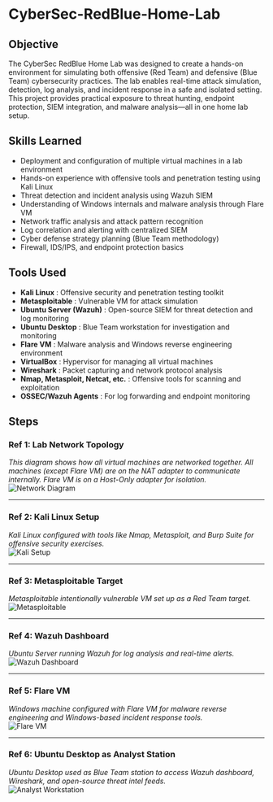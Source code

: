 # CyberSec-RedBlue-Home-Lab

## Objective  
The CyberSec RedBlue Home Lab was designed to create a hands-on environment for simulating both offensive (Red Team) and defensive (Blue Team) cybersecurity practices. The lab enables real-time attack simulation, detection, log analysis, and incident response in a safe and isolated setting. This project provides practical exposure to threat hunting, endpoint protection, SIEM integration, and malware analysis—all in one home lab setup.

## Skills Learned  
- Deployment and configuration of multiple virtual machines in a lab environment  
- Hands-on experience with offensive tools and penetration testing using Kali Linux  
- Threat detection and incident analysis using Wazuh SIEM  
- Understanding of Windows internals and malware analysis through Flare VM  
- Network traffic analysis and attack pattern recognition  
- Log correlation and alerting with centralized SIEM  
- Cyber defense strategy planning (Blue Team methodology)  
- Firewall, IDS/IPS, and endpoint protection basics  

## Tools Used  
- **Kali Linux** : Offensive security and penetration testing toolkit  
- **Metasploitable** : Vulnerable VM for attack simulation  
- **Ubuntu Server (Wazuh)** : Open-source SIEM for threat detection and log monitoring  
- **Ubuntu Desktop** : Blue Team workstation for investigation and monitoring  
- **Flare VM** : Malware analysis and Windows reverse engineering environment  
- **VirtualBox** : Hypervisor for managing all virtual machines  
- **Wireshark** : Packet capturing and network protocol analysis  
- **Nmap, Metasploit, Netcat, etc.** : Offensive tools for scanning and exploitation  
- **OSSEC/Wazuh Agents** : For log forwarding and endpoint monitoring  

## Steps  

### Ref 1: Lab Network Topology  
_This diagram shows how all virtual machines are networked together. All machines (except Flare VM) are on the NAT adapter to communicate internally. Flare VM is on a Host-Only adapter for isolation._  
![Network Diagram](img/network_diagram.png)

---

### Ref 2: Kali Linux Setup  
_Kali Linux configured with tools like Nmap, Metasploit, and Burp Suite for offensive security exercises._  
![Kali Setup](img/kali_setup.png)

---

### Ref 3: Metasploitable Target  
_Metasploitable intentionally vulnerable VM set up as a Red Team target._  
![Metasploitable](img/metasploitable_running.png)

---

### Ref 4: Wazuh Dashboard  
_Ubuntu Server running Wazuh for log analysis and real-time alerts._  
![Wazuh Dashboard](img/wazuh_dashboard.png)

---

### Ref 5: Flare VM  
_Windows machine configured with Flare VM for malware reverse engineering and Windows-based incident response tools._  
![Flare VM](img/flarevm_analysis.png)

---

### Ref 6: Ubuntu Desktop as Analyst Station  
_Ubuntu Desktop used as Blue Team station to access Wazuh dashboard, Wireshark, and open-source threat intel feeds._  
![Analyst Workstation](img/ubuntu_desktop.png)

